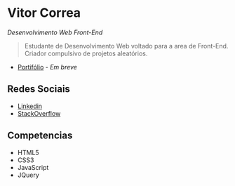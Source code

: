 # Vitor Correa
*Desenvolvimento Web Front-End*
>Estudante de Desenvolvimento Web voltado para a area de Front-End. Criador compulsivo de projetos aleatórios.
* [Portifólio]() - *Em breve*


## Redes Sociais
* [Linkedin](https://www.linkedin.com/in/vitorcorrearosa/)
* [StackOverflow](https://pt.stackoverflow.com/users/203843/vitor-correa)


## Competencias
* HTML5
* CSS3
* JavaScript
* JQuery
